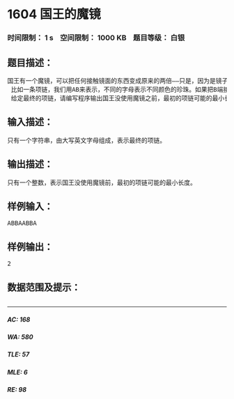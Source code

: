 # 1604 国王的魔镜   
### 时间限制： 1 s&nbsp;&nbsp;&nbsp;&nbsp;空间限制： 1000 KB&nbsp;&nbsp;&nbsp;&nbsp;题目等级： 白银  
## 题目描述：  

<pre>
国王有一个魔镜，可以把任何接触镜面的东西变成原来的两倍——只是，因为是镜子嘛，增加的那部分是反的。  
 比如一条项链，我们用AB来表示，不同的字母表示不同颜色的珍珠。如果把B端接触镜面的话，魔镜会把这条项链变为ABBA。如果再用一端接触的话，则会变成ABBAABBA（假定国王只用项链的某一端接触魔镜）。  
 给定最终的项链，请编写程序输出国王没使用魔镜之前，最初的项链可能的最小长度。
</pre>
  
  
## 输入描述：  

<pre>
只有一个字符串，由大写英文字母组成，表示最终的项链。
</pre>
  
  
## 输出描述：  

<pre>
只有一个整数，表示国王没使用魔镜前，最初的项链可能的最小长度。
</pre>
  
  
## 样例输入：  

<pre>
ABBAABBA
</pre>
  
  
## 样例输出：  

<pre>
2
</pre>
  
  
## 数据范围及提示：  

<pre>
</pre>
  
  
***  

##### AC: 168  
##### WA: 580  
##### TLE: 57  
##### MLE: 6  
##### RE: 98  
